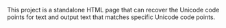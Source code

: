 This project is a standalone HTML page that can recover the Unicode code points for text and output text that matches specific Unicode code points.